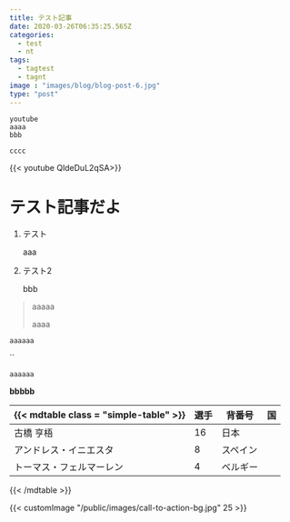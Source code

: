 ```yaml
---
title: テスト記事
date: 2020-03-26T06:35:25.565Z
categories:
  - test
  - nt
tags:
  - tagtest
  - tagnt
image : "images/blog/blog-post-6.jpg"
type: "post"
---
```

```
youtube
aaaa
bbb

cccc
```

{{< youtube QldeDuL2qSA>}}

# テスト記事だよ

1. テスト

   aaa
2. テスト2

   bbb

> aaaaa
>
> aaaa

`aaaaaa`

``

`aaaaaa`

**bbbbb**

 {{< mdtable class = "simple-table" >}} | 選手  | 背番号  | 国   |
| -------------------------------------- | --- | ---- | --- |
| 古橋 亨梧                                  | 16  | 日本   |     |
| アンドレス・イニエスタ                            | 8   | スペイン |     |
| トーマス・フェルマーレン                           | 4   | ベルギー |     |

{{< /mdtable >}}


{{< customImage "/public/images/call-to-action-bg.jpg" 25 >}}